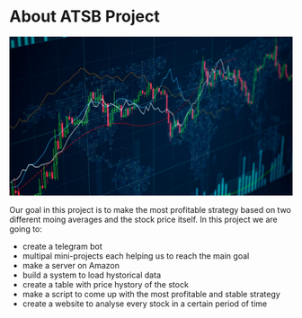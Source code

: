 # About ATSB Project

![](/images/trading.jpg)

Our goal in this project is to make the most profitable strategy based on two different moing averages and the stock price itself. In this project we are going to:
- create a telegram bot
- multipal mini-projects each helping us to reach the main goal
- make a server on Amazon
- build a system to load hystorical data 
- create a table with price hystory of the stock 
- make a script to come up with the most profitable and stable strategy 
- create a website to analyse every stock in a certain period of time 
